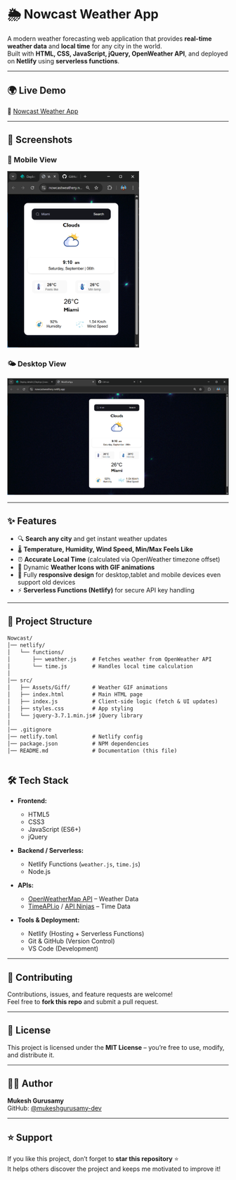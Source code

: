 # 🌦️ Nowcast Weather App

A modern weather forecasting web application that provides **real-time weather data** and **local time** for any city in the world.  
Built with **HTML, CSS, JavaScript, jQuery, OpenWeather API**, and deployed on **Netlify** using **serverless functions**.


---

## 🌍 Live Demo

🔗 [Nowcast Weather App](https://nowcastweathery.netlify.app/)

---


## 📸 Screenshots

### 📱 Mobile View
<img src="./src/Assets/Giff/Mobileview.png" alt="Mobile Screenshot" width="300">

### 🌤️ Desktop View
![Desktop Screenshot](./src/Assets/Giff/Desktopview.png)



---

## ✨ Features

- 🔍 **Search any city** and get instant weather updates  
- 🌡️ **Temperature, Humidity, Wind Speed, Min/Max Feels Like**  
- ⏰ **Accurate Local Time** (calculated via OpenWeather timezone offset)  
- 🌄 Dynamic **Weather Icons with GIF animations**  
- 📱 Fully **responsive design** for desktop,tablet and mobile devices even support old devices
- ⚡ **Serverless Functions (Netlify)** for secure API key handling  

---

## 📂 Project Structure

```
Nowcast/
│── netlify/
│   └── functions/
│       ├── weather.js     # Fetches weather from OpenWeather API
│       └── time.js        # Handles local time calculation
│
│── src/
│   ├── Assets/Giff/       # Weather GIF animations
│   ├── index.html         # Main HTML page
│   ├── index.js           # Client-side logic (fetch & UI updates)
│   ├── styles.css         # App styling
│   └── jquery-3.7.1.min.js# jQuery library
│
│── .gitignore
│── netlify.toml           # Netlify config
│── package.json           # NPM dependencies
│── README.md              # Documentation (this file)


```



## 🛠️ Tech Stack

- **Frontend:**
  - HTML5  
  - CSS3  
  - JavaScript (ES6+)  
  - jQuery  

- **Backend / Serverless:**
  - Netlify Functions (`weather.js`, `time.js`)  
  - Node.js  

- **APIs:**
  - [OpenWeatherMap API](https://openweathermap.org/api) – Weather Data  
  - [TimeAPI.io](https://timeapi.io) / [API Ninjas](https://api-ninjas.com/api/worldtime) – Time Data  

- **Tools & Deployment:**
  - Netlify (Hosting + Serverless Functions)  
  - Git & GitHub (Version Control)  
  - VS Code (Development)  



---

## 🤝 Contributing

Contributions, issues, and feature requests are welcome!  
Feel free to **fork this repo** and submit a pull request.

---

## 📜 License

This project is licensed under the **MIT License** – you’re free to use, modify, and distribute it.

---

## 👨‍💻 Author

**Mukesh Gurusamy**  
GitHub: [@mukeshgurusamy-dev](https://github.com/mukeshgurusamy-dev)


---

## ⭐ Support

If you like this project, don’t forget to **star this repository** ⭐  
It helps others discover the project and keeps me motivated to improve it!



